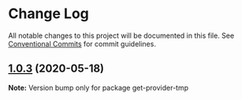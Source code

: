 # Change Log

All notable changes to this project will be documented in this file.
See [Conventional Commits](https://conventionalcommits.org) for commit guidelines.

## [1.0.3](https://github.com/bluelovers/ws-react/compare/get-provider-tmp@1.0.2...get-provider-tmp@1.0.3) (2020-05-18)

**Note:** Version bump only for package get-provider-tmp
